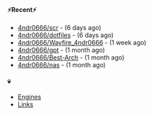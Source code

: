 #### ⚡Recent⚡

- [4ndr0666/scr](https://github.com/4ndr0666/scr) - (6 days ago)
- [4ndr0666/dotfiles](https://github.com/4ndr0666/dotfiles) - (6 days ago)
- [4ndr0666/Wayfire_4ndr0666](https://github.com/4ndr0666/Wayfire_4ndr0666) - (1 week ago)
- [4ndr0666/gpt](https://github.com/4ndr0666/gpt) - (1 month ago)
- [4ndr0666/Best-Arch](https://github.com/4ndr0666/Best-Arch) - (1 month ago)
- [4ndr0666/nas](https://github.com/4ndr0666/nas) - (1 month ago)

#### 💀
- [Engines](https://github.com/hoothin/SearchJumper/discussions/73)
- [Links](https://github.com/4ndr0666/Links/blob/main/README.md)


